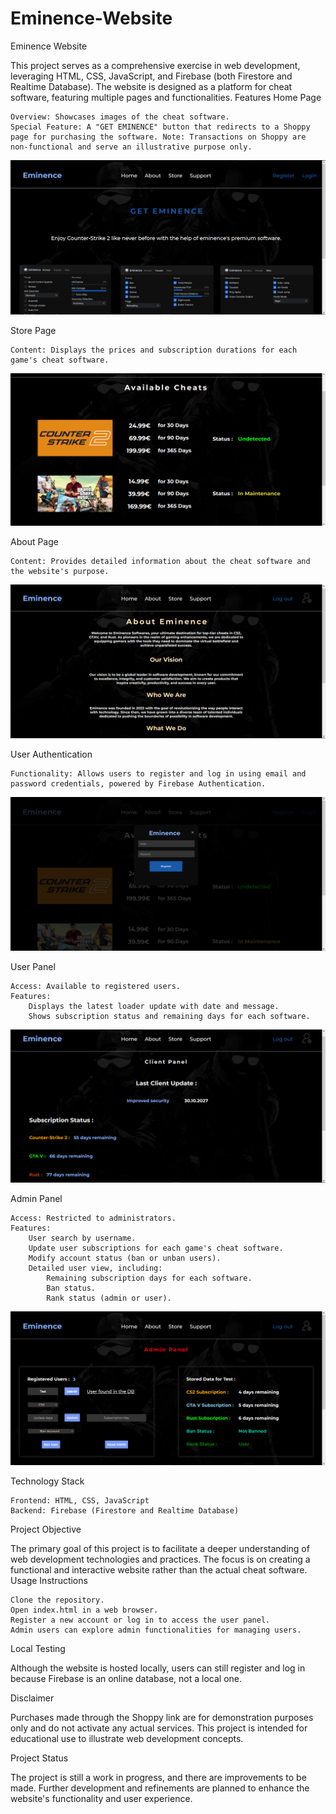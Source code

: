 # Eminence-Website
Eminence Website

This project serves as a comprehensive exercise in web development, leveraging HTML, CSS, JavaScript, and Firebase (both Firestore and Realtime Database). The website is designed as a platform for cheat software, featuring multiple pages and functionalities.
Features
Home Page

    Overview: Showcases images of the cheat software.
    Special Feature: A "GET EMINENCE" button that redirects to a Shoppy page for purchasing the software. Note: Transactions on Shoppy are non-functional and serve an illustrative purpose only.


![Example Image](resources/home.png)

Store Page

    Content: Displays the prices and subscription durations for each game's cheat software.

![Example Image](resources/store.PNG)

About Page

    Content: Provides detailed information about the cheat software and the website's purpose.

![Example Image](resources/about.png)

User Authentication

    Functionality: Allows users to register and log in using email and password credentials, powered by Firebase Authentication.

![Example Image](resources/form.PNG)

User Panel

    Access: Available to registered users.
    Features:
        Displays the latest loader update with date and message.
        Shows subscription status and remaining days for each software.


![Example Image](resources/user-panel.png)

Admin Panel

    Access: Restricted to administrators.
    Features:
        User search by username.
        Update user subscriptions for each game's cheat software.
        Modify account status (ban or unban users).
        Detailed user view, including:
            Remaining subscription days for each software.
            Ban status.
            Rank status (admin or user).

![Example Image](resources/admin.PNG)

Technology Stack

    Frontend: HTML, CSS, JavaScript
    Backend: Firebase (Firestore and Realtime Database)

Project Objective

The primary goal of this project is to facilitate a deeper understanding of web development technologies and practices. The focus is on creating a functional and interactive website rather than the actual cheat software.
Usage Instructions

    Clone the repository.
    Open index.html in a web browser.
    Register a new account or log in to access the user panel.
    Admin users can explore admin functionalities for managing users.

Local Testing

Although the website is hosted locally, users can still register and log in because Firebase is an online database, not a local one.

Disclaimer

Purchases made through the Shoppy link are for demonstration purposes only and do not activate any actual services. This project is intended for educational use to illustrate web development concepts.

Project Status

The project is still a work in progress, and there are improvements to be made. Further development and refinements are planned to enhance the website's functionality and user experience.
